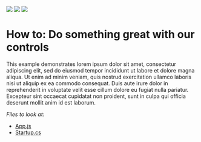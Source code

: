 ![](https://img.shields.io/badge/Supported_Versions-17.1.3--latest-mediumseagreen?logo=devexpress&style=flat-square)
[![](https://img.shields.io/badge/Open_in_DevExpress_Support_Center-chocolate?logo=devexpress&style=flat-square)](https://supportcenter.devexpress.com/ticket/details/t1018251/how-to-add-a-line-series-to-a-histogram-chart)
[![](https://img.shields.io/badge/⍰_How_to_Use_DevExpress_Examples-blue?style=flat-square)](https://docs.devexpress.com/GeneralInformation/403183/help-resources/devexpress-code-examples)

# How to: Do something great with our controls


This example demonstrates lorem ipsum dolor sit amet, consectetur adipiscing elit, sed do eiusmod tempor incididunt ut labore et dolore magna aliqua. Ut enim ad minim veniam, quis nostrud exercitation ullamco laboris nisi ut aliquip ex ea commodo consequat. Duis aute irure dolor in reprehenderit in voluptate velit esse cillum dolore eu fugiat nulla pariatur. Excepteur sint occaecat cupidatat non proident, sunt in culpa qui officia deserunt mollit anim id est laborum.

<!-- default file list -->
*Files to look at*:

* [App.js](./dashboard-react-app/src/App.js)
* [Startup.cs](./asp-net-core-server/Startup.cs)
<!-- default file list end -->

